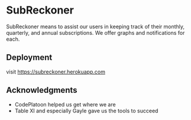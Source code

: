 # SubReckoner

SubReckoner means to assist our users in keeping track of their monthly, quarterly, and annual subscriptions.  We offer graphs and notifications for each.

## Deployment

visit https://subreckoner.herokuapp.com


## Acknowledgments

* CodePlatoon helped us get where we are
* Table XI and especially Gayle gave us the tools to succeed
